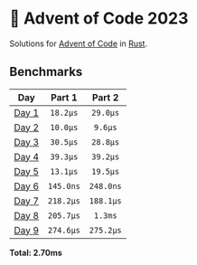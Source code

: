 # 🎄 Advent of Code 2023

Solutions for [Advent of Code](https://adventofcode.com/) in [Rust](https://www.rust-lang.org/).

<!--- advent_readme_stars table --->

<!--- benchmarking table --->
## Benchmarks

| Day | Part 1 | Part 2 |
| :---: | :---: | :---:  |
| [Day 1](./src/bin/01.rs) | `18.2µs` | `29.0µs` |
| [Day 2](./src/bin/02.rs) | `10.0µs` | `9.6µs` |
| [Day 3](./src/bin/03.rs) | `30.5µs` | `28.8µs` |
| [Day 4](./src/bin/04.rs) | `39.3µs` | `39.2µs` |
| [Day 5](./src/bin/05.rs) | `13.1µs` | `19.5µs` |
| [Day 6](./src/bin/06.rs) | `145.0ns` | `248.0ns` |
| [Day 7](./src/bin/07.rs) | `218.2µs` | `188.1µs` |
| [Day 8](./src/bin/08.rs) | `205.7µs` | `1.3ms` |
| [Day 9](./src/bin/09.rs) | `274.6µs` | `275.2µs` |

**Total: 2.70ms**
<!--- benchmarking table --->